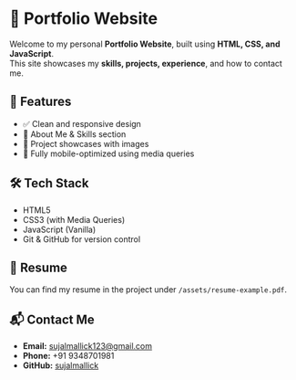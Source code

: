 # 💼 Portfolio Website

Welcome to my personal **Portfolio Website**, built using **HTML, CSS, and JavaScript**.  
This site showcases my **skills, projects, experience**, and how to contact me.

## 📁 Features

- ✅ Clean and responsive design
- 🧠 About Me & Skills section
- 📂 Project showcases with images
- 📱 Fully mobile-optimized using media queries


## 🛠️ Tech Stack

- HTML5
- CSS3 (with Media Queries)
- JavaScript (Vanilla)
- Git & GitHub for version control


## 📄 Resume

You can find my resume in the project under `/assets/resume-example.pdf`.


## 📬 Contact Me

- **Email:** sujalmallick123@gmail.com  
- **Phone:** +91 9348701981  
- **GitHub:** [sujalmallick](https://github.com/sujalmallick)  

